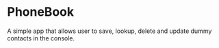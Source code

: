 # PhoneBook
A simple app that allows user to save, lookup, delete and update dummy contacts in the console. 
